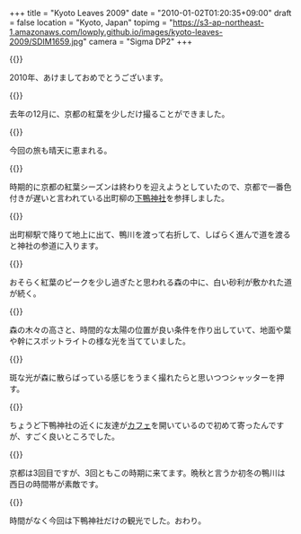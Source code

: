 +++
title = "Kyoto Leaves 2009"
date = "2010-01-02T01:20:35+09:00"
draft = false
location  = "Kyoto, Japan"
topimg = "https://s3-ap-northeast-1.amazonaws.com/lowply.github.io/images/kyoto-leaves-2009/SDIM1659.jpg"
camera = "Sigma DP2"
+++

{{<img album="kyoto-leaves-2009" name="SDIM1651">}}

2010年、あけましておめでとうございます。

{{<img album="kyoto-leaves-2009" name="SDIM1680">}}

去年の12月に、京都の紅葉を少しだけ撮ることができました。

{{<img album="kyoto-leaves-2009" name="SDIM1659">}}

今回の旅も晴天に恵まれる。

{{<img album="kyoto-leaves-2009" name="SDIM1705">}}

時期的に京都の紅葉シーズンは終わりを迎えようとしていたので、京都で一番色付きが遅いと言われている出町柳の[下鴨神社](http://www.shimogamo-jinja.or.jp/)を参拝しました。

{{<img album="kyoto-leaves-2009" name="SDIM1678">}}

出町柳駅で降りて地上に出て、鴨川を渡って右折して、しばらく進んで道を渡ると神社の参道に入ります。

{{<img album="kyoto-leaves-2009" name="SDIM1671">}}

おそらく紅葉のピークを少し過ぎたと思われる森の中に、白い砂利が敷かれた道が続く。

{{<img album="kyoto-leaves-2009" name="SDIM1686">}}

森の木々の高さと、時間的な太陽の位置が良い条件を作り出していて、地面や葉や幹にスポットライトの様な光を当てていました。

{{<img album="kyoto-leaves-2009" name="SDIM1692">}}

斑な光が森に散らばっている感じをうまく撮れたらと思いつつシャッターを押す。

{{<img album="kyoto-leaves-2009" name="SDIM1667" orientation="portrait">}}

ちょうど下鴨神社の近くに友達が[カフェ](http://salutya.exblog.jp/)を開いているので初めて寄ったんですが、すごく良いところでした。 

{{<img album="kyoto-leaves-2009" name="SDIM1669">}}

京都は3回目ですが、3回ともこの時期に来てます。晩秋と言うか初冬の鴨川は西日の時間帯が素敵です。

{{<img album="kyoto-leaves-2009" name="SDIM1684" orientation="portrait">}}

時間がなく今回は下鴨神社だけの観光でした。おわり。
